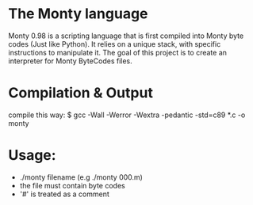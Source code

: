 # The Monty language

 Monty 0.98 is a scripting language that is first compiled into Monty byte codes (Just like Python). 
 It relies on a unique stack, with specific instructions to manipulate it.
 The goal of this project is to create an interpreter for Monty ByteCodes files.

# Compilation & Output
compile this way:
$ gcc -Wall -Werror -Wextra -pedantic -std=c89 *.c -o monty

# Usage:

  - ./monty filename (e.g ./monty 000.m)
  - the file must contain byte codes
  - '#' is treated as a comment
